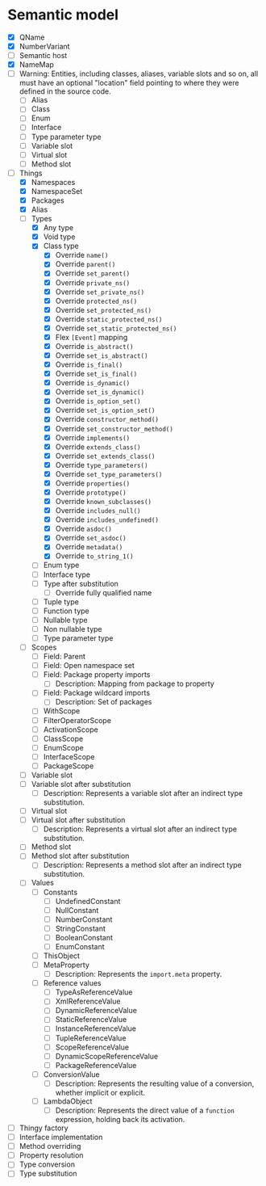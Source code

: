 # Semantic model

* [x] QName
* [x] NumberVariant
* [ ] Semantic host
* [x] NameMap
* [ ] Warning: Entities, including classes, aliases, variable slots and so on, all must have an optional "location" field pointing to where they were defined in the source code.
  * [ ] Alias
  * [ ] Class
  * [ ] Enum
  * [ ] Interface
  * [ ] Type parameter type
  * [ ] Variable slot
  * [ ] Virtual slot
  * [ ] Method slot
* [ ] Things
  * [x] Namespaces
  * [x] NamespaceSet
  * [x] Packages
  * [x] Alias
  * [ ] Types
    * [x] Any type
    * [x] Void type
    * [x] Class type
      * [x] Override `name()`
      * [x] Override `parent()`
      * [x] Override `set_parent()`
      * [x] Override `private_ns()`
      * [x] Override `set_private_ns()`
      * [x] Override `protected_ns()`
      * [x] Override `set_protected_ns()`
      * [x] Override `static_protected_ns()`
      * [x] Override `set_static_protected_ns()`
      * [x] Flex `[Event]` mapping
      * [x] Override `is_abstract()`
      * [x] Override `set_is_abstract()`
      * [x] Override `is_final()`
      * [x] Override `set_is_final()`
      * [x] Override `is_dynamic()`
      * [x] Override `set_is_dynamic()`
      * [x] Override `is_option_set()`
      * [x] Override `set_is_option_set()`
      * [x] Override `constructor_method()`
      * [x] Override `set_constructor_method()`
      * [x] Override `implements()`
      * [x] Override `extends_class()`
      * [x] Override `set_extends_class()`
      * [x] Override `type_parameters()`
      * [x] Override `set_type_parameters()`
      * [x] Override `properties()`
      * [x] Override `prototype()`
      * [x] Override `known_subclasses()`
      * [x] Override `includes_null()`
      * [x] Override `includes_undefined()`
      * [x] Override `asdoc()`
      * [x] Override `set_asdoc()`
      * [x] Override `metadata()`
      * [x] Override `to_string_1()`
    * [ ] Enum type
    * [ ] Interface type
    * [ ] Type after substitution
      * [ ] Override fully qualified name
    * [ ] Tuple type
    * [ ] Function type
    * [ ] Nullable type
    * [ ] Non nullable type
    * [ ] Type parameter type
  * [ ] Scopes
    * [ ] Field: Parent
    * [ ] Field: Open namespace set
    * [ ] Field: Package property imports
      * [ ] Description: Mapping from package to property
    * [ ] Field: Package wildcard imports
      * [ ] Description: Set of packages
    * [ ] WithScope
    * [ ] FilterOperatorScope
    * [ ] ActivationScope
    * [ ] ClassScope
    * [ ] EnumScope
    * [ ] InterfaceScope
    * [ ] PackageScope
  * [ ] Variable slot
  * [ ] Variable slot after substitution
    * [ ] Description: Represents a variable slot after an indirect type substitution.
  * [ ] Virtual slot
  * [ ] Virtual slot after substitution
    * [ ] Description: Represents a virtual slot after an indirect type substitution.
  * [ ] Method slot
  * [ ] Method slot after substitution
    * [ ] Description: Represents a method slot after an indirect type substitution.
  * [ ] Values
    * [ ] Constants
      * [ ] UndefinedConstant
      * [ ] NullConstant
      * [ ] NumberConstant
      * [ ] StringConstant
      * [ ] BooleanConstant
      * [ ] EnumConstant
    * [ ] ThisObject
    * [ ] MetaProperty
      * [ ] Description: Represents the `import.meta` property.
    * [ ] Reference values
      * [ ] TypeAsReferenceValue
      * [ ] XmlReferenceValue
      * [ ] DynamicReferenceValue
      * [ ] StaticReferenceValue
      * [ ] InstanceReferenceValue
      * [ ] TupleReferenceValue
      * [ ] ScopeReferenceValue
      * [ ] DynamicScopeReferenceValue
      * [ ] PackageReferenceValue
    * [ ] ConversionValue
      * [ ] Description: Represents the resulting value of a conversion, whether implicit or explicit.
    * [ ] LambdaObject
      * [ ] Description: Represents the direct value of a `function` expression, holding back its activation.
* [ ] Thingy factory
* [ ] Interface implementation
* [ ] Method overriding
* [ ] Property resolution
* [ ] Type conversion
* [ ] Type substitution
